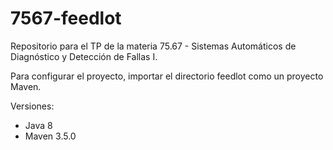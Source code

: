 # 7567-feedlot
Repositorio para el TP de la materia 75.67 - Sistemas Automáticos de Diagnóstico y Detección de Fallas I.

Para configurar el proyecto, importar el directorio feedlot como un proyecto Maven. 

Versiones:
 - Java 8
 - Maven 3.5.0
